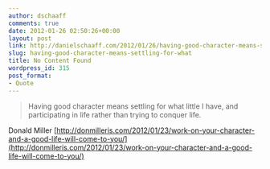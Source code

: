 ```yaml
---
author: dschaaff
comments: true
date: 2012-01-26 02:50:26+00:00
layout: post
link: http://danielschaaff.com/2012/01/26/having-good-character-means-settling-for-what/
slug: having-good-character-means-settling-for-what
title: No Content Found
wordpress_id: 315
post_format:
- Quote
---
```


<blockquote>Having good character means settling for what little I have, and participating in life rather than trying to conquer life.</blockquote>





Donald Miller [http://donmilleris.com/2012/01/23/work-on-your-character-and-a-good-life-will-come-to-you/](http://donmilleris.com/2012/01/23/work-on-your-character-and-a-good-life-will-come-to-you/)

